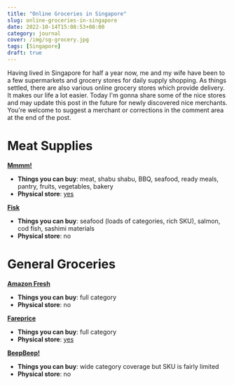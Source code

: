 ```yaml
---
title: "Online Groceries in Singapore"
slug: online-groceries-in-singapore
date: 2022-10-14T15:08:53+08:00
category: journal
cover: /img/sg-grocery.jpg
tags: [Singapore]
draft: true
---
```


Having lived in Singapore for half a year now, me and my wife have been to a few supermarkets and grocery stores for  daily supply shopping. As things settled, there are also various online grocery stores which provide delivery. It makes our life a lot easier. Today I'm gonna share some of the nice stores and may update this post in the future for newly discovered nice merchants. You're welcome to suggest a merchant or corrections in the comment area at the end of the post.

# Meat Supplies

**[Mmmm!](https://mmmm.com.sg)**

- **Things you can buy**: meat, shabu shabu, BBQ, seafood, ready meals, pantry, fruits, vegetables, bakery
- **Physical store**: [yes](https://mmmm.com.sg/stores)

**[Fisk](https://fisk.com.sg/)**

- **Things you can buy**: seafood (loads of categories, rich SKU), salmon, cod fish, sashimi materials
- **Physical store**: no

# General Groceries

**[Amazon Fresh](https://www.amazon.sg/alm/storefront)**

- **Things you can buy**: full category
- **Physical store**: no

**[Fareprice](https://www.fairprice.com.sg/)**

- **Things you can buy**: full category
- **Physical store**: [yes](https://www.fairprice.com.sg/store-locator)

**[BeepBeep!](https://beepbeepmart.com/en-sg/)**

- **Things you can buy**: wide category coverage but SKU is fairly limited
- **Physical store**: no
